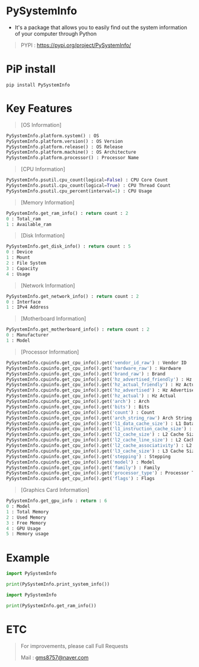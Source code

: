 # PySystemInfo
- It's a package that allows you to easily find out the system information of your computer through Python
> PYPI : https://pypi.org/project/PySystemInfo/
# PiP install
```
pip install PySystemInfo
```
# Key Features
> [OS Information]
```python
PySystemInfo.platform.system() : OS
PySystemInfo.platform.version() : OS Version
PySystemInfo.platform.release() : OS Release
PySystemInfo.platform.machine() : OS Architecture
PySystemInfo.platform.processor() : Processor Name
```
> [CPU Information]
```python
PySystemInfo.psutil.cpu_count(logical=False) : CPU Core Count
PySystemInfo.psutil.cpu_count(logical=True) : CPU Thread Count
PySystemInfo.psutil.cpu_percent(interval=1) : CPU Usage
```
> [Memory Information]
```python
PySystemInfo.get_ram_info() : return count : 2
0 : Total_ram
1 : Available_ram
```
> [Disk Information]
```python
PySystemInfo.get_disk_info() : return count : 5
0 : Device
1 : Mount
2 : File System
3 : Capacity
4 : Usage
```
> [Network Information]
```python
PySystemInfo.get_network_info() : return count : 2
0 : Interface
1 : IPv4 Address
```
> [Motherboard Information]
```python
PySystemInfo.get_motherboard_info() : return count : 2
0 : Manufacturer
1 : Model
```
> [Processor Information]
```python
PySystemInfo.cpuinfo.get_cpu_info().get('vendor_id_raw') : Vendor ID
PySystemInfo.cpuinfo.get_cpu_info().get('hardware_raw') : Hardware
PySystemInfo.cpuinfo.get_cpu_info().get('brand_raw') : Brand
PySystemInfo.cpuinfo.get_cpu_info().get('hz_advertised_friendly') : Hz Advertised Friendly
PySystemInfo.cpuinfo.get_cpu_info().get('hz_actual_friendly') : Hz Actual Friendly
PySystemInfo.cpuinfo.get_cpu_info().get('hz_advertised') : Hz Advertised
PySystemInfo.cpuinfo.get_cpu_info().get('hz_actual') : Hz Actual
PySystemInfo.cpuinfo.get_cpu_info().get('arch') : Arch
PySystemInfo.cpuinfo.get_cpu_info().get('bits') : Bits
PySystemInfo.cpuinfo.get_cpu_info().get('count') : Count
PySystemInfo.cpuinfo.get_cpu_info().get('arch_string_raw') Arch String Raw
PySystemInfo.cpuinfo.get_cpu_info().get('l1_data_cache_size') : L1 Data Cache Size
PySystemInfo.cpuinfo.get_cpu_info().get('l1_instruction_cache_size') : L1 Instruction Cache Size
PySystemInfo.cpuinfo.get_cpu_info().get('l2_cache_size') : L2 Cache Size
PySystemInfo.cpuinfo.get_cpu_info().get('l2_cache_line_size') : L2 Cache Line Size
PySystemInfo.cpuinfo.get_cpu_info().get('l2_cache_associativity') : L2 Cache Associativity
PySystemInfo.cpuinfo.get_cpu_info().get('l3_cache_size') : L3 Cache Size
PySystemInfo.cpuinfo.get_cpu_info().get('stepping') : Stepping
PySystemInfo.cpuinfo.get_cpu_info().get('model') : Model
PySystemInfo.cpuinfo.get_cpu_info().get('family') : Family
PySystemInfo.cpuinfo.get_cpu_info().get('processor_type') : Processor Type
PySystemInfo.cpuinfo.get_cpu_info().get('flags') : Flags
```
> [Graphics Card Information]
```python
PySystemInfo.get_gpu_info : return : 6
0 : Model
1 : Total Memory
2 : Used Memory
3 : Free Memory
4 : GPU Usage
5 : Memory usage
```

# Example
```python
import PySystemInfo

print(PySystemInfo.print_system_info())
```
```python
import PySystemInfo

print(PySystemInfo.get_ram_info())
```
# ETC
> For improvements, please call Full Requests
> 
> Mail : gms8757@naver.com
> 

